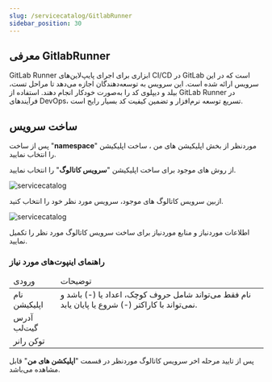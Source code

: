 ```yaml
---
slug: /servicecatalog/GitlabRunner
sidebar_position: 30
---
```

## معرفی GitlabRunner

GitLab Runner ابزاری برای اجرای پایپ‌لاین‌های CI/CD در GitLab است که در این سرویس ارائه شده است. این سرویس به توسعه‌دهندگان اجازه می‌دهد تا مراحل تست، بیلد و دیپلوی کد را به‌صورت خودکار انجام دهند. استفاده از GitLab Runner در فرآیندهای DevOps، تسریع توسعه نرم‌افزار و تضمین کیفیت کد بسیار رایج است.


## ساخت سرویس

پس از ساخت "**namespace**" موردنظر از بخش اپلیکیشن های من ، ساخت اپلیکیشن را انتخاب نمایید.

از روش های موجود برای ساخت اپلیکیشن "**سرویس کاتالوگ**" را انتخاب نمایید.

![servicecatalog](/img/servicecatalog/servicecatalog00.png)

ازبین سرویس کاتالوگ های موجود، سرویس مورد نظر خود را انتخاب کنید.

![servicecatalog](/img/servicecatalog/servicecatalog0000.png)

اطلاعات موردنیاز و منابع موردنیاز برای ساخت سرویس کاتالوگ مورد نظر را تکمیل نمایید.

### راهنمای اینپوت‌های مورد نیاز

<table>
    <thead>
        <tr>
            <td>ورودی</td>
            <td>توضیحات</td>
        </tr>
    </thead>
    <tbody>
        <tr>
            <td>نام اپلیکیشن</td>
            <td>نام فقط می‌تواند شامل حروف کوچک، اعداد یا (-) باشد و نمی‌تواند با کاراکتر (-) شروع یا پایان یابد.</td>
        </tr>
        <tr>
            <td>آدرس گیت‌لب</td>
            <td></td>
        </tr>
         <tr>
            <td>توکن رانر</td>
            <td></td>
        </tr>
    </tbody>
</table>


 پس از تایید مرحله اخر سرویس کاتالوگ موردنظر در قسمت "**اپلیکشن های من**" قابل مشاهده می‌باشد.
 
